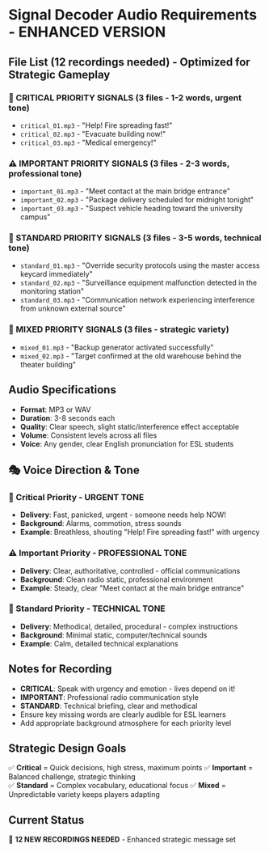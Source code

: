 # Signal Decoder Audio Requirements - ENHANCED VERSION

## File List (12 recordings needed) - Optimized for Strategic Gameplay

### 🚨 CRITICAL PRIORITY SIGNALS (3 files - 1-2 words, urgent tone)
- `critical_01.mp3` - "Help! Fire spreading fast!"
- `critical_02.mp3` - "Evacuate building now!"
- `critical_03.mp3` - "Medical emergency!"

### ⚠️ IMPORTANT PRIORITY SIGNALS (3 files - 2-3 words, professional tone)
- `important_01.mp3` - "Meet contact at the main bridge entrance"
- `important_02.mp3` - "Package delivery scheduled for midnight tonight"
- `important_03.mp3` - "Suspect vehicle heading toward the university campus"

### 📝 STANDARD PRIORITY SIGNALS (3 files - 3-5 words, technical tone)
- `standard_01.mp3` - "Override security protocols using the master access keycard immediately"
- `standard_02.mp3` - "Surveillance equipment malfunction detected in the monitoring station"
- `standard_03.mp3` - "Communication network experiencing interference from unknown external source"

### 🔀 MIXED PRIORITY SIGNALS (3 files - strategic variety)
- `mixed_01.mp3` - "Backup generator activated successfully"
- `mixed_02.mp3` - "Target confirmed at the old warehouse behind the theater building"

## Audio Specifications
- **Format**: MP3 or WAV
- **Duration**: 3-8 seconds each
- **Quality**: Clear speech, slight static/interference effect acceptable
- **Volume**: Consistent levels across all files
- **Voice**: Any gender, clear English pronunciation for ESL students

## 🎭 Voice Direction & Tone

### 🚨 Critical Priority - URGENT TONE
- **Delivery**: Fast, panicked, urgent - someone needs help NOW!
- **Background**: Alarms, commotion, stress sounds
- **Example**: Breathless, shouting "Help! Fire spreading fast!" with urgency

### ⚠️ Important Priority - PROFESSIONAL TONE  
- **Delivery**: Clear, authoritative, controlled - official communications
- **Background**: Clean radio static, professional environment
- **Example**: Steady, clear "Meet contact at the main bridge entrance"

### 📝 Standard Priority - TECHNICAL TONE
- **Delivery**: Methodical, detailed, procedural - complex instructions
- **Background**: Minimal static, computer/technical sounds
- **Example**: Calm, detailed technical explanations

## Notes for Recording
- **CRITICAL**: Speak with urgency and emotion - lives depend on it!
- **IMPORTANT**: Professional radio communication style
- **STANDARD**: Technical briefing, clear and methodical
- Ensure key missing words are clearly audible for ESL learners
- Add appropriate background atmosphere for each priority level

## Strategic Design Goals
✅ **Critical** = Quick decisions, high stress, maximum points
✅ **Important** = Balanced challenge, strategic thinking  
✅ **Standard** = Complex vocabulary, educational focus
✅ **Mixed** = Unpredictable variety keeps players adapting

## Current Status
🔴 **12 NEW RECORDINGS NEEDED** - Enhanced strategic message set